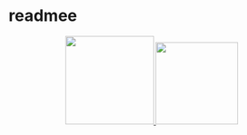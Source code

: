 # readmee

<div align="center">
  <a href="https://github.com/math-matos">
  <img height="156em" src="https://github-readme-stats.vercel.app/api?username=math-matos&show_icons=true&theme=algolia&include_all_commits=true&count_private=true"/>
  <img height="145em" src="https://github-readme-stats.vercel.app/api/top-langs/?username=math-matos&layout=compact&langs_count=7&theme=algolia"/>
</div>
